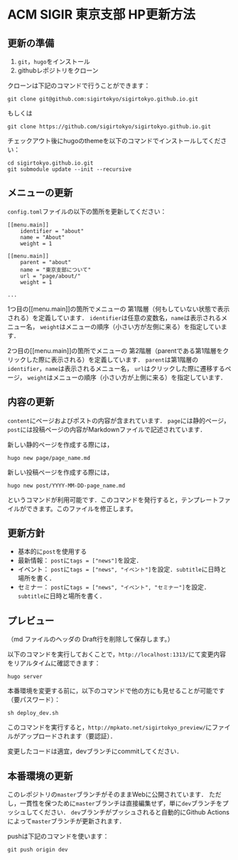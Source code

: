 # ACM SIGIR 東京支部 HP更新方法

## 更新の準備

1. `git`，`hugo`をインストール
2. githubレポジトリをクローン

クローンは下記のコマンドで行うことができます：
```
git clone git@github.com:sigirtokyo/sigirtokyo.github.io.git
```
もしくは
```
git clone https://github.com/sigirtokyo/sigirtokyo.github.io.git
```


チェックアウト後にhugoのthemeを以下のコマンドでインストールしてください：

```
cd sigirtokyo.github.io.git
git submodule update --init --recursive
```

## メニューの更新

`config.toml`ファイルの以下の箇所を更新してください：
```
[[menu.main]]
    identifier = "about"
    name = "About"
    weight = 1

[[menu.main]]
    parent = "about"
    name = "東京支部について"
    url = "page/about/"
    weight = 1

...
```

1つ目の[[menu.main]]の箇所でメニューの
第1階層（何もしていない状態で表示される）を定義しています．
`identifier`は任意の変数名，`name`は表示されるメニュー名，
`weight`はメニューの順序（小さい方が左側に来る）を指定しています．

2つ目の[[menu.main]]の箇所でメニューの
第2階層（parentである第1階層をクリックした際に表示される）を定義しています．
`parent`は第1階層の`identifier`，`name`は表示されるメニュー名，
`url`はクリックした際に遷移するページ，
`weight`はメニューの順序（小さい方が上側に来る）を指定しています．

## 内容の更新

`content`にページおよびポストの内容が含まれています．
`page`には静的ページ，`post`には投稿ページの内容がMarkdownファイルで記述されています．

新しい静的ページを作成する際には，
```
hugo new page/page_name.md
```
新しい投稿ページを作成する際には，
```
hugo new post/YYYY-MM-DD-page_name.md
```
というコマンドが利用可能です．このコマンドを発行すると，テンプレートファイルができます。このファイルを修正します。

## 更新方針

- 基本的に`post`を使用する
- 最新情報： `post`に`tags = ["news"]`を設定．
- イベント： `post`に`tags = ["news", "イベント"]`を設定．`subtitle`に日時と場所を書く．
- セミナー： `post`に`tags = ["news", "イベント", "セミナー"]`を設定．`subtitle`に日時と場所を書く．


## プレビュー

（md ファイルのヘッダの Draft行を削除して保存します。）

以下のコマンドを実行しておくことで，`http://localhost:1313/`にて変更内容をリアルタイムに確認できます：
```
hugo server
```

本番環境を変更する前に，以下のコマンドで他の方にも見せることが可能です（要パスワード）：
```
sh deploy_dev.sh
```

このコマンドを実行すると，`http://mpkato.net/sigirtokyo_preview/`にファイルがアップロードされます（要認証）．

変更したコードは適宜，devブランチにcommitしてください．

## 本番環境の更新

このレポジトリの`master`ブランチがそのままWebに公開されています．
ただし，一貫性を保つために`master`ブランチは直接編集せず，単に`dev`ブランチをプッシュしてください．
`dev`ブランチがプッシュされると自動的にGithub Actionsによって`master`ブランチが更新されます．


pushは下記のコマンドを使います：
```
git push origin dev
```
